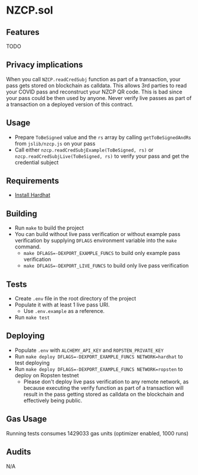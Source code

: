 # NZCP.sol

## Features
TODO

## Privacy implications
When you call `NZCP.readCredSubj` function as part of a transaction, your pass gets stored on blockchain as calldata. This allows 3rd parties to read your COVID pass and reconstruct your NZCP QR code. This is bad since your pass could be then used by anyone. Never verify live passes as part of a transaction on a deployed version of this contract.

## Usage
- Prepare `ToBeSigned` value and the `rs` array by calling `getToBeSignedAndRs` from `jslib/nzcp.js` on your pass
- Call either `nzcp.readCredSubjExample(ToBeSigned, rs)` or `nzcp.readCredSubjLive(ToBeSigned, rs)` to verify your pass and get the credential subject

## Requirements 
- [Install Hardhat](https://hardhat.org/getting-started/)

## Building
- Run `make` to build the project
- You can build without live pass verification or without example pass verification by supplying `DFLAGS` environment variable into the `make` command.
    - `make DFLAGS=-DEXPORT_EXAMPLE_FUNCS` to build only example pass verification
    - `make DFLAGS=-DEXPORT_LIVE_FUNCS` to build only live pass verification

## Tests
- Create `.env` file in the root directory of the project
- Populate it with at least 1 live pass URI. 
    - Use `.env.example` as a reference.
- Run `make test`

## Deploying
- Populate `.env` with `ALCHEMY_API_KEY` and `ROPSTEN_PRIVATE_KEY`
- Run `make deploy DFLAGS=-DEXPORT_EXAMPLE_FUNCS NETWORK=hardhat` to test deploying
- Run `make deploy DFLAGS=-DEXPORT_EXAMPLE_FUNCS NETWORK=ropsten` to deploy on Ropsten testnet
  - Please don't deploy live pass verification to any remote network, as because executing the verify function as part of a transaction will result in the pass getting stored as calldata on the blockchain and effectively being public.

## Gas Usage
Running tests consumes 1429033 gas units (optimizer enabled, 1000 runs)


## Audits
N/A